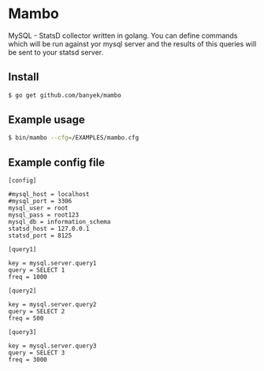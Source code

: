 Mambo
=====

MySQL - StatsD collector written in golang.
You can define commands which will be run against yor mysql server and the results of this queries will be sent to your statsd server.

Install
-------

```sh
$ go get github.com/banyek/mambo
```

Example usage
-------------

```sh
$ bin/mambo --cfg=/EXAMPLES/mambo.cfg
```

Example config file
-------------------

```
[config]

#mysql_host = localhost
#mysql_port = 3306
mysql_user = root
mysql_pass = root123
mysql_db = information_schema
statsd_host = 127.0.0.1
statsd_port = 8125

[query1]

key = mysql.server.query1
query = SELECT 1
freq = 1000

[query2]

key = mysql.server.query2
query = SELECT 2
freq = 500

[query3]

key = mysql.server.query3
query = SELECT 3
freq = 3000
```


